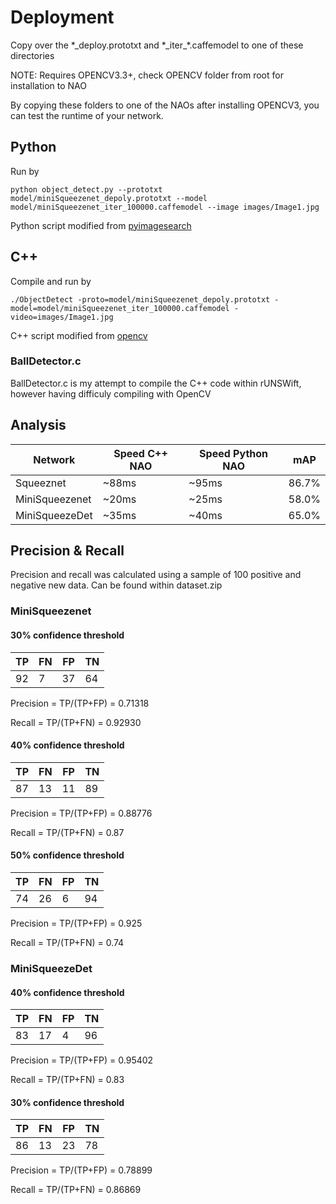 # Deployment

Copy over the \*_deploy.prototxt and \*\_iter\_\*.caffemodel to one of these directories

NOTE:
Requires OPENCV3.3+, check OPENCV folder from root for installation to NAO

By copying these folders to one of the NAOs after installing OPENCV3, you can test the runtime of your network. 

## Python

Run by
```
python object_detect.py --prototxt model/miniSqueezenet_depoly.prototxt --model model/miniSqueezenet_iter_100000.caffemodel --image images/Image1.jpg
```
Python script modified from [pyimagesearch](https://www.pyimagesearch.com/2017/09/11/object-detection-with-deep-learning-and-opencv/)

## C++

Compile and run by
```
./ObjectDetect -proto=model/miniSqueezenet_depoly.prototxt -model=model/miniSqueezenet_iter_100000.caffemodel -video=images/Image1.jpg
```
C++ script modified from [opencv](https://github.com/opencv/opencv/blob/master/samples/dnn/ssd_object_detection.cpp)

### BallDetector.c

BallDetector.c is my attempt to compile the C++ code within rUNSWift, however having difficuly compiling with OpenCV

## Analysis
| Network         | Speed C++ NAO | Speed Python NAO  | mAP           |   
| --------------- | ------------- | ----------------- | ------------- |   
| Squeeznet       | ~88ms         | ~95ms             | 86.7%         |   
| MiniSqueezenet  | ~20ms         | ~25ms             | 58.0%         | 
| MiniSqueezeDet  | ~35ms         | ~40ms             | 65.0%         |   

## Precision & Recall
Precision and recall was calculated using a sample of 100 positive and negative new data. Can be found within dataset.zip

### MiniSqueezenet

#### 30% confidence threshold
| TP | FN | FP | TN |
| -- | -- | -- | -- |
| 92 | 7  | 37 | 64 |


Precision = TP/(TP+FP) = 0.71318

Recall = TP/(TP+FN) = 0.92930


#### 40% confidence threshold
| TP | FN | FP | TN |
| -- | -- | -- | -- |
| 87 | 13 | 11 | 89 |


Precision = TP/(TP+FP) = 0.88776

Recall = TP/(TP+FN) = 0.87


#### 50% confidence threshold
| TP | FN | FP | TN |
| -- | -- | -- | -- |
| 74 | 26 | 6  | 94 |


Precision = TP/(TP+FP) = 0.925

Recall = TP/(TP+FN) = 0.74


### MiniSqueezeDet
#### 40% confidence threshold
| TP | FN | FP | TN |
| -- | -- | -- | -- |
| 83 | 17 | 4  | 96 |


Precision = TP/(TP+FP) = 0.95402

Recall = TP/(TP+FN) = 0.83


#### 30% confidence threshold
| TP | FN | FP | TN |
| -- | -- | -- | -- |
| 86 | 13 | 23 | 78 |


Precision = TP/(TP+FP) = 0.78899

Recall = TP/(TP+FN) = 0.86869